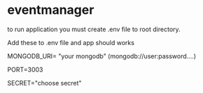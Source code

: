 # eventmanager

to run application you must create .env file to root directory.

Add these to .env file and app should works

MONGODB_URI= "your mongodb" (mongodb://user:password....)

PORT=3003

SECRET="choose secret"

